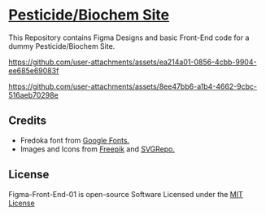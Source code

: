# [Pesticide/Biochem Site](https://praashoo7.github.io/Figma-Front-End-01/)

This Repository contains Figma Designs and basic Front-End code for a dummy Pesticide/Biochem Site.<br>





https://github.com/user-attachments/assets/ea214a01-0856-4cbb-9904-ee685e69083f



https://github.com/user-attachments/assets/8ee47bb6-a1b4-4662-9cbc-516aeb70298e





## Credits

  - Fredoka font from [Google Fonts.](https://fonts.google.com/specimen/Fredoka?preview.text=At%20the%20first%20page%20choose%20a%20card%20in%20your%20mind.&query=Fredoka&stroke=Sans+Serif)
  - Images and Icons from [Freepik](https://www.freepik.com/) and [SVGRepo.](https://www.svgrepo.com/)


## License

Figma-Front-End-01 is open-source Software Licensed under the [MIT License](https://github.com/Praashoo7/Figma-Front-End-01/blob/main/LICENSE)
